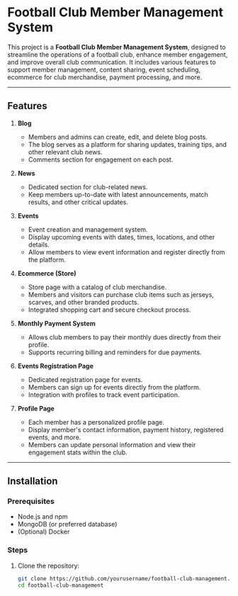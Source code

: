 # Football Club Member Management System

This project is a **Football Club Member Management System**, designed to streamline the operations of a football club, enhance member engagement, and improve overall club communication. It includes various features to support member management, content sharing, event scheduling, ecommerce for club merchandise, payment processing, and more.

---

## Features

1. **Blog**  
   - Members and admins can create, edit, and delete blog posts.
   - The blog serves as a platform for sharing updates, training tips, and other relevant club news.
   - Comments section for engagement on each post.

2. **News**  
   - Dedicated section for club-related news.
   - Keep members up-to-date with latest announcements, match results, and other critical updates.
   
3. **Events**  
   - Event creation and management system.
   - Display upcoming events with dates, times, locations, and other details.
   - Allow members to view event information and register directly from the platform.

4. **Ecommerce (Store)**  
   - Store page with a catalog of club merchandise.
   - Members and visitors can purchase club items such as jerseys, scarves, and other branded products.
   - Integrated shopping cart and secure checkout process.

5. **Monthly Payment System**  
   - Allows club members to pay their monthly dues directly from their profile.
   - Supports recurring billing and reminders for due payments.
   
6. **Events Registration Page**  
   - Dedicated registration page for events.
   - Members can sign up for events directly from the platform.
   - Integration with profiles to track event participation.

7. **Profile Page**  
   - Each member has a personalized profile page.
   - Display member's contact information, payment history, registered events, and more.
   - Members can update personal information and view their engagement stats within the club.

---

## Installation

### Prerequisites
- Node.js and npm
- MongoDB (or preferred database)
- (Optional) Docker

### Steps
1. Clone the repository:
   ```bash
   git clone https://github.com/yourusername/football-club-management.git
   cd football-club-management
